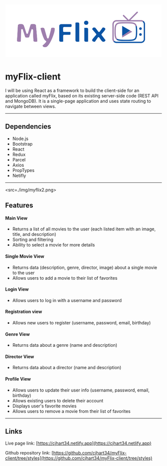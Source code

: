 #  <img src=./src/components/navbar/images/myflix.png width=600>
# myFlix-client
 I will be using React as a framework to build the client-side for an application called myFlix, based on its existing server-side code (REST API and MongoDB). It is a single-page application and uses state routing to navigate between views.

---

## Dependencies
- Node.js
- Bootstrap
- React
- Redux
- Parcel
- Axios
- PropTypes
- Netifly

---

<src=./img/myflix2.png>

## Features

#### Main View
* Returns a list of all movies to the user (each listed item with an image, title, and description)
* Sorting and filtering
* Ability to select a movie for more details

#### Single Movie View
* Returns data (description, genre, director, image) about a single movie to the user
* Allows users to add a movie to their list of favorites

#### Login View
* Allows users to log in with a username and password

#### Registration view
* Allows new users to register (username, password, email, birthday)

#### Genre View
* Returns data about a genre (name and description)

#### Director View
* Returns data about a director (name and description)

#### Profile View
* Allows users to update their user info (username, password, email, birthday)
* Allows existing users to delete their account
* Displays user's favorite movies
* Allows users to remove a movie from their list of favorites

---

## Links
Live page link: [https://cjhart34.netlify.app](https://cjhart34.netlify.app)

Github repository link: [https://github.com/cjhart34/myFlix-client/tree/styles](https://github.com/cjhart34/myFlix-client/tree/styles)